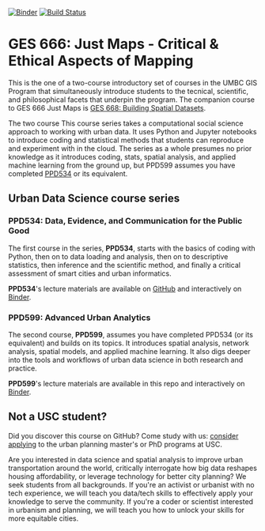[![Binder](https://mybinder.org/badge_logo.svg)](https://mybinder.org/v2/gh/gboeing/ppd599/main?urlpath=lab)
[![Build Status](https://github.com/gboeing/ppd599/workflows/tests/badge.svg?branch=main)](https://github.com/gboeing/ppd599/actions?query=workflow%3A%22tests%22)


# GES 666: Just Maps - Critical & Ethical Aspects of Mapping

This is the one of a two-course introductory set of courses in the UMBC GIS Program that simultaneously introduce students to the tecnical, scientific, and philosophical facets that underpin the program. The companion course to GES 666 Just Maps is [GES 668: Building Spatial Datasets](https://professionalprograms.umbc.edu/geographic-information-systems/gis-course-descriptions/).

The two course 
This course series takes a computational social science approach to working with urban data. It uses Python and Jupyter notebooks to introduce coding and statistical methods that students can reproduce and experiment with in the cloud. The series as a whole presumes no prior knowledge as it introduces coding, stats, spatial analysis, and applied machine learning from the ground up, but PPD599 assumes you have completed [PPD534](https://github.com/gboeing/ppd534) or its equivalent.


## Urban Data Science course series

### PPD534: Data, Evidence, and Communication for the Public Good

The first course in the series, **PPD534**, starts with the basics of coding with Python, then on to data loading and analysis, then on to descriptive statistics, then inference and the scientific method, and finally a critical assessment of smart cities and urban informatics.

**PPD534**'s lecture materials are available on [GitHub](https://github.com/gboeing/ppd534) and interactively on [Binder](https://mybinder.org/v2/gh/gboeing/ppd534/main).


### PPD599: Advanced Urban Analytics

The second course, **PPD599**, assumes you have completed PPD534 (or its equivalent) and builds on its topics. It introduces spatial analysis, network analysis, spatial models, and applied machine learning. It also digs deeper into the tools and workflows of urban data science in both research and practice.

**PPD599**'s lecture materials are available in this repo and interactively on [Binder](https://mybinder.org/v2/gh/gboeing/ppd599/main).


## Not a USC student?

Did you discover this course on GitHub? Come study with us: [consider applying](https://geoffboeing.com/lab/) to the urban planning master's or PhD programs at USC.

Are you interested in data science and spatial analysis to improve urban transportation around the world, critically interrogate how big data reshapes housing affordability, or leverage technology for better city planning? We seek students from all backgrounds. If you're an activist or urbanist with no tech experience, we will teach you data/tech skills to effectively apply your knowledge to serve the community. If you're a coder or scientist interested in urbanism and planning, we will teach you how to unlock your skills for more equitable cities.

